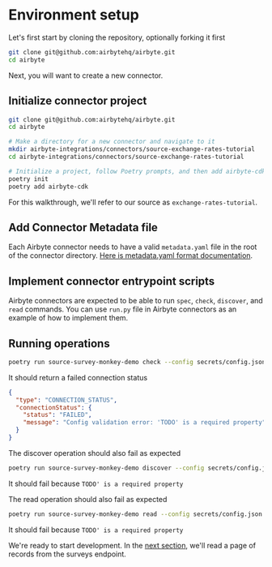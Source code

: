 # Environment setup

Let's first start by cloning the repository, optionally forking it first

```bash
git clone git@github.com:airbytehq/airbyte.git
cd airbyte
```

Next, you will want to create a new connector.

## Initialize connector project

```bash
git clone git@github.com:airbytehq/airbyte.git
cd airbyte

# Make a directory for a new connector and navigate to it
mkdir airbyte-integrations/connectors/source-exchange-rates-tutorial
cd airbyte-integrations/connectors/source-exchange-rates-tutorial

# Initialize a project, follow Poetry prompts, and then add airbyte-cdk as a dependency.
poetry init
poetry add airbyte-cdk
```

For this walkthrough, we'll refer to our source as `exchange-rates-tutorial`.

## Add Connector Metadata file

Each Airbyte connector needs to have a valid `metadata.yaml` file in the root of the connector directory. [Here is metadata.yaml format documentation](../../../connector-development/connector-metadata-file.md).

## Implement connector entrypoint scripts

Airbyte connectors are expected to be able to run `spec`, `check`, `discover`, and `read` commands. You can use `run.py` file in Airbyte connectors as an example of how to implement them.

## Running operations

```bash
poetry run source-survey-monkey-demo check --config secrets/config.json
```

It should return a failed connection status

```json
{
  "type": "CONNECTION_STATUS",
  "connectionStatus": {
    "status": "FAILED",
    "message": "Config validation error: 'TODO' is a required property"
  }
}
```

The discover operation should also fail as expected

```bash
poetry run source-survey-monkey-demo discover --config secrets/config.json
```

It should fail because `TODO' is a required property`

The read operation should also fail as expected

```bash
poetry run source-survey-monkey-demo read --config secrets/config.json --catalog integration_tests/configured_catalog.json
```

It should fail because `TODO' is a required property`

We're ready to start development. In the [next section](./2-reading-a-page.md), we'll read a page of
records from the surveys endpoint.
